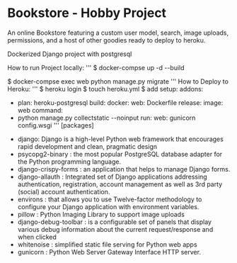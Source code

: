 # Bookstore - Hobby Project

An online Bookstore featuring a custom user model, search, image uploads, permissions, and a host of other goodies ready to deploy to heroku.

Dockerized Django project with postgresql

How to run Project locally:
'''
$ docker-compse up -d --build

$ docker-compse exec web python manage.py migrate
'''
How to Deploy to Heroku:
'''
$ heroku login
$ touch heroku.yml
$ add 
setup:
  addons:
  - plan: heroku-postgresql
build:
  docker:
  web: Dockerfile
release:
  image: web
  command:
  - python manage.py collectstatic --noinput
run:
  web: gunicorn config.wsgi
'''
[packages]

* django: Django is a high-level Python web framework that encourages rapid development and clean, pragmatic design
* psycopg2-binary : the most popular PostgreSQL database adapter for the Python programming language.
* django-crispy-forms : an application that helps to manage Django forms. 
* django-allauth : Integrated set of Django applications addressing authentication, registration, account management as well as 3rd party (social) account authentication.
* environs : that allows you to use Twelve-factor methodology to configure your Django application with environment variables.
* pillow : Python Imaging Library to support image uploads
* django-debug-toolbar : is a configurable set of panels that display various debug information about the current request/response and when clicked
* whitenoise : simplified static file serving for Python web apps
* gunicorn : Python Web Server Gateway Interface HTTP server.
